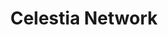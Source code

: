 ---
layout: default
######## CARD FRONT VARIABLE
img: celestia.png
# kind blockchain : tendermint, polkadot, ethereum, near, move.
kind_blockchain: tendermint
title: Celestia Network
modal: celestia-testnet
# status
# - finished
# - ongoing
# - cancel
# - preparations / other
status: ongoing
reason: 

######## DETAILS USED MODAL
website: "https://celestia.org/"
event_name: "mocha"
event_link:  "https://celestia.explorers.guru/validator/celestiavaloper1zwjdxszdlnx23t4qj6pmf695qlwlyfu5qudjdf"
node_id: "celestiavaloper1zwjdxszdlnx23t4qj6pmf695qlwlyfu5qudjdf"

######### TECHNOLOGY
os: Ubuntu 22.04
monitoring: 
monitoring_pdf: 
security: "Audit (Lynis and Greenbonde), Hardening CIS"
network: "Wireguard (Communication between Machine)"

######## INFRASTRUCTURE
# if kind_blockchain is tendermint,please assign  tendermint_ of value
tendermint_monitoring: https://testnet.roomit.xyz
tendermint_rpc: https://rpc.celestia.roomit.xyz
tendermint_api: https://api.celestia.roomit.xyz
tendermint_grpc: https://grpc.celestia.roomit.xyz
tendermint_grpc_web: https://grpc-web.celestia.roomit.xyz
---